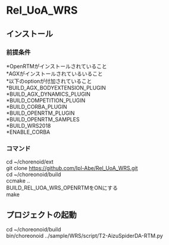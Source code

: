 # Rel_UoA_WRS

## インストール  
### 前提条件  
*OpenRTMがインストールされていること  
*AGXがインストールされているいること  
*以下のoptionが付加されていること  
*BUILD_AGX_BODYEXTENSION_PLUGIN  
*BUILD_AGX_DYNAMICS_PLUGIN  
*BUILD_COMPETITION_PLUGIN  
*BUILD_CORBA_PLUGIN  
*BUILD_OPENRTM_PLUGIN  
*BUILD_OPENRTM_SAMPLES  
*BUILD_WRS2018  
*ENABLE_CORBA  






### コマンド
cd ~/chorenoid/ext  
git clone https://github.com/Ipl-Abe/Rel_UoA_WRS.git  
cd ~/choreonoid/build  
ccmake ..  
BUILD_REL_UOA_WRS_OPENRTMをONにする  
make  
## プロジェクトの起動  
cd ~/choreonoid/build  
bin/choreonoid ../sample/WRS/script/T2-AizuSpiderDA-RTM.py  
